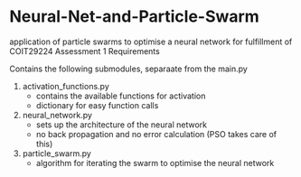 # Neural-Net-and-Particle-Swarm
 application of particle swarms to optimise a neural network
 for fulfillment of COIT29224 Assessment 1 Requirements

Contains the following submodules, separaate from the main.py

1. activation_functions.py
   - contains the available functions for activation
   - dictionary for easy function calls
3. neural_network.py
   - sets up the architecture of the neural network
   - no back propagation and no error calculation (PSO takes care of this)
5. particle_swarm.py
   - algorithm for iterating the swarm to optimise the neural network
